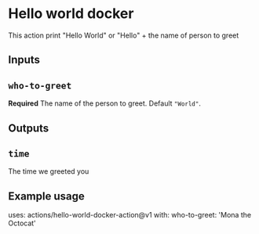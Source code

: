 # Hello world docker

This action print "Hello World" or "Hello" + the name of person to greet

## Inputs

## `who-to-greet`
**Required** The name of the person to greet. Default `"World"`.

## Outputs

## `time`

The time we greeted you

## Example usage
uses: actions/hello-world-docker-action@v1
with:
    who-to-greet: 'Mona the Octocat'